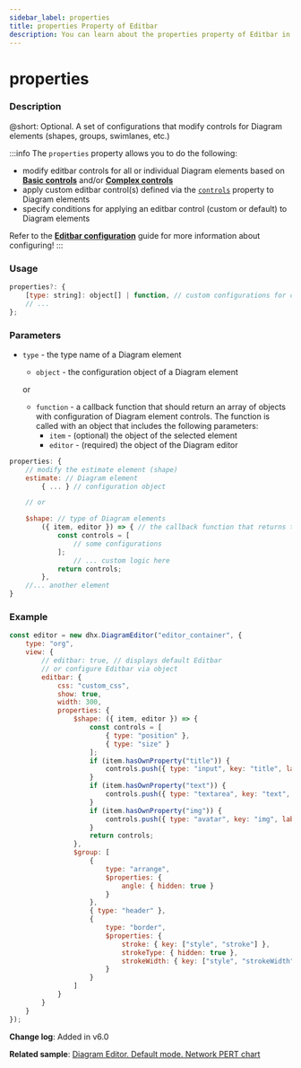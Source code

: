 ```yaml
---
sidebar_label: properties
title: properties Property of Editbar
description: You can learn about the properties property of Editbar in the documentation of the DHTMLX JavaScript Diagram library. Browse developer guides and API reference, try out code examples and live demos, and download a free 30-day evaluation version of DHTMLX Diagram.
---
```


# properties

### Description

@short: Optional. A set of configurations that modify controls for Diagram elements (shapes, groups, swimlanes, etc.)

:::info
The `properties` property allows you to do the following:
- modify editbar controls for all or individual Diagram elements based on [**Basic controls**](/api/diagram_editor/editbar/basic_controls_overview/) and/or [**Complex controls**](/api/diagram_editor/editbar/complex_controls_overview)
- apply custom editbar control(s) defined via the [`controls`](api/diagram_editor/editbar/config/controls_property.md) property to Diagram elements
- specify conditions for applying an editbar control (custom or default) to Diagram elements

Refer to the [**Editbar configuration**](guides/diagram_editor/editbar.md) guide for more information about configuring!
:::

### Usage

~~~jsx
properties?: {
    [type: string]: object[] | function, // custom configurations for controls applied to Diagram elements 
    // ...
};
~~~

### Parameters

- `type` - the type name of a Diagram element
    - `object` - the configuration object of a Diagram element

    or

    - `function` - a callback function that should return an array of objects with configuration of Diagram element controls. The function is called with an object that includes the following parameters:
        - `item` - (optional) the object of the selected element
        - `editor` - (required) the object of the Diagram editor

~~~jsx {3-4,8-15}
properties: {
    // modify the estimate element (shape)
    estimate: // Diagram element
        { ... } // configuration object

    // or

    $shape: // type of Diagram elements
        ({ item, editor }) => { // the callback function that returns the configuration object
            const controls = [
                // some configurations
            ];
                // ... custom logic here
            return controls;
        },
    //... another element
}
~~~

### Example

~~~jsx {10-44}
const editor = new dhx.DiagramEditor("editor_container", {
    type: "org",
    view: {
        // editbar: true, // displays default Editbar
        // or configure Editbar via object
        editbar: {
            css: "custom_css",
            show: true,
            width: 300,
            properties: {
                $shape: ({ item, editor }) => {
                    const controls = [
                        { type: "position" },
                        { type: "size" }
                    ];
                    if (item.hasOwnProperty("title")) {
                        controls.push({ type: "input", key: "title", label: "Title", wrap: true });
                    }
                    if (item.hasOwnProperty("text")) {
                        controls.push({ type: "textarea", key: "text", height: 200, label: "Text", wrap: true });
                    }
                    if (item.hasOwnProperty("img")) {
                        controls.push({ type: "avatar", key: "img", label: "Image", wrap: true });
                    }
                    return controls;
                },
                $group: [
                    {
                        type: "arrange",
                        $properties: {
                            angle: { hidden: true }
                        }
                    },
                    { type: "header" },
                    {
                        type: "border",
                        $properties: {
                            stroke: { key: ["style", "stroke"] },
                            strokeType: { hidden: true },
                            strokeWidth: { key: ["style", "strokeWidth"], width: "85%" }
                        }
                    }
                ]
            }
        }
    }
});
~~~

**Change log**: Added in v6.0

**Related sample**: [Diagram Editor. Default mode. Network PERT chart](https://snippet.dhtmlx.com/wdijghbn)
